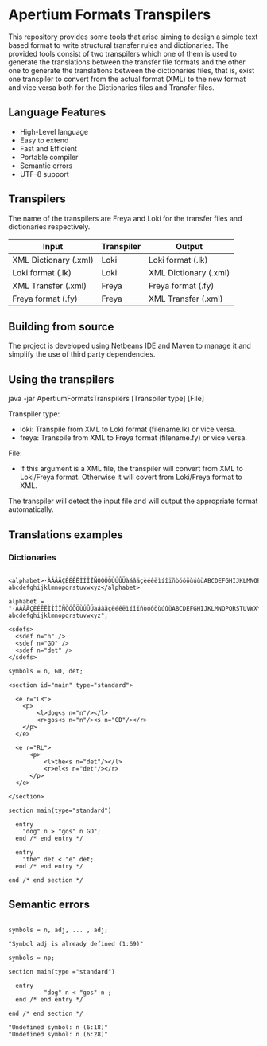 # Apertium Formats Transpilers #

This repository provides some tools that arise aiming to design a simple text based format to write structural transfer rules and dictionaries. The provided tools consist of two transpilers which one of them is used to generate the translations between the transfer file formats and the other one to generate the translations between the dictionaries files, that is, exist one transpiler to convert from the actual format (XML) to the new format and vice versa both for  the Dictionaries files and Transfer files.

## Language Features ##

* High-Level language
* Easy to extend
* Fast and Efficient
* Portable compiler
* Semantic errors
* UTF-8 support

## Transpilers ##

The name of the transpilers are Freya and Loki for the transfer files and dictionaries respectively.

Input                 | Transpiler     | Output
--------------------- | -------------- | -------------
XML Dictionary (.xml) | Loki           | Loki format (.lk)
Loki format (.lk)     | Loki           | XML Dictionary (.xml)
XML Transfer (.xml)   | Freya          | Freya format (.fy)
Freya format (.fy)    | Freya          | XML Transfer (.xml)

## Building from source ##

The project is developed using Netbeans IDE and Maven to manage it and simplify the use of third party dependencies.

## Using the transpilers ##

java -jar ApertiumFormatsTranspilers [Transpiler type] [File]  

Transpiler type:
  + loki: Transpile from XML to Loki format (filename.lk) or vice versa.
  + freya: Transpile from XML to Freya format (filename.fy) or vice versa.

File:  
  + If this argument is a XML file, the transpiler will convert from XML to Loki/Freya format. Otherwise it will covert from Loki/Freya format to XML.

The transpiler will detect the input file and will output the appropriate format automatically.

## Translations examples ##

### Dictionaries ###


```

<alphabet>·ÀÁÂÄÇÈÉÊËÌÍÎÏÑÒÓÔÖÙÚÛÜàáâäçèéêëìíîïñòóôöùúûüABCDEFGHIJKLMNOPQRSTUVWXYZ
abcdefghijklmnopqrstuvwxyz</alphabet>

alphabet = "·ÀÁÂÄÇÈÉÊËÌÍÎÏÑÒÓÔÖÙÚÛÜàáâäçèéêëìíîïñòóôöùúûüABCDEFGHIJKLMNOPQRSTUVWXYZ
abcdefghijklmnopqrstuvwxyz";

```

```
<sdefs>
  <sdef n="n" />
  <sdef n="GD" />
  <sdef n="det" />
</sdefs>

symbols = n, GD, det;
```

```
<section id="main" type="standard">

  <e r="LR">
    <p>
        <l>dog<s n="n"/></l>
        <r>gos<s n="n"/><s n="GD"/></r>
    </p>
  </e>

  <e r="RL">
      <p>
          <l>the<s n="det"/></l>
          <r>el<s n="det"/></r>
      </p>
  </e>

</section>

section main(type="standard")

  entry
    "dog" n > "gos" n GD";
  end /* end entry */

  entry
    "the" det < "e" det;
  end /* end entry */

end /* end section */
```

## Semantic errors ##
```

symbols = n, adj, ... , adj;

"Symbol adj is already defined (1:69)"
```

```
symbols = np;

section main(type ="standard")

  entry
          "dog" n < "gos" n ;
  end /* end entry */

end /* end section */

"Undefined symbol: n (6:18)"
"Undefined symbol: n (6:28)"
```